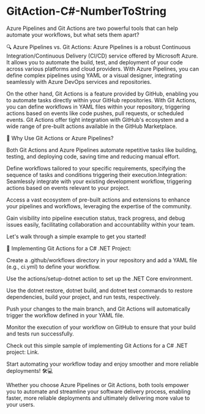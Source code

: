 # GitAction-C#-NumberToString



Azure Pipelines and Git Actions are two powerful tools that can help automate your workflows, but what sets them apart?

🔍 Azure Pipelines vs. Git Actions: 
Azure Pipelines is a robust Continuous Integration/Continuous Delivery (CI/CD) service offered by Microsoft Azure. It allows you to automate the build, test, and deployment of your code across various platforms and cloud providers. With Azure Pipelines, you can define complex pipelines using YAML or a visual designer, integrating seamlessly with Azure DevOps services and repositories.

On the other hand, Git Actions is a feature provided by GitHub, enabling you to automate tasks directly within your GitHub repositories. With Git Actions, you can define workflows in YAML files within your repository, triggering actions based on events like code pushes, pull requests, or scheduled events. Git Actions offer tight integration with GitHub's ecosystem and a wide range of pre-built actions available in the GitHub Marketplace.

🚀 Why Use Git Actions or Azure Pipelines?

Both Git Actions and Azure Pipelines automate repetitive tasks like building, testing, and deploying code, saving time and reducing manual effort.

Define workflows tailored to your specific requirements, specifying the sequence of tasks and conditions triggering their execution.Integration: Seamlessly integrate with your existing development workflow, triggering actions based on events relevant to your project.

Access a vast ecosystem of pre-built actions and extensions to enhance your pipelines and workflows, leveraging the expertise of the community.

Gain visibility into pipeline execution status, track progress, and debug issues easily, facilitating collaboration and accountability within your team.


Let's walk through a simple example to get you started!

🚀 Implementing Git Actions for a C# .NET Project:

Create a .github/workflows directory in your repository and add a YAML file (e.g., ci.yml) to define your workflow.

Use the actions/setup-dotnet action to set up the .NET Core environment. 

Use the dotnet restore, dotnet build, and dotnet test commands to restore dependencies, build your project, and run tests, respectively.

Push your changes to the main branch, and Git Actions will automatically trigger the workflow defined in your YAML file.

Monitor the execution of your workflow on GitHub to ensure that your build and tests run successfully.

Check out this simple sample of implementing Git Actions for a C# .NET project: 
Link. 

Start automating your workflow today and enjoy smoother and more reliable deployments! 🛠️💻



Whether you choose Azure Pipelines or Git Actions, both tools empower you to automate and streamline your software delivery process, enabling faster, more reliable deployments and ultimately delivering more value to your users.